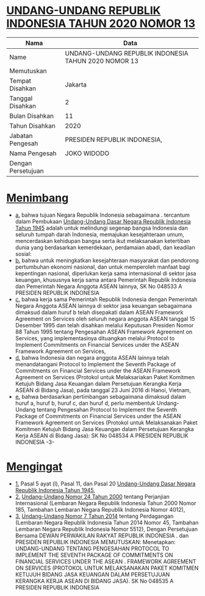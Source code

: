 # [UNDANG-UNDANG REPUBLIK INDONESIA TAHUN 2020 NOMOR 13](http://example.org/legal/document/uu/2020/13)

| Nama | Data |
| ------ | ----- |
|Name|UNDANG-UNDANG REPUBLIK INDONESIA TAHUN 2020 NOMOR 13|
|Memutuskan||
|Tempat Disahkan|Jakarta|
|Tanggal Disahkan|2|
|Bulan Disahkan|11|
|Tahun Disahkan|2020|
|Jabatan Pengesah|PRESIDEN REPUBLIK INDONESIA,|
|Nama Pengesah|JOKO WIDODO|
|Dengan Persetujuan||
# [Menimbang](http://example.org/legal/document/uu/2020/13/menimbang)

* [a.](http://example.org/legal/document/uu/2020/13/menimbang/point/a) bahwa tujuan Negara Republik Indonesia sebagaimana . tercantum dalam Pembukaan [Undang-Undang Dasar Negara Republik Indonesia Tahun 1945](http://example.org/legal/document/uu) adalah untuk melindungi segenap bangsa Indonesia dan seluruh tumpah darah Indonesia, memajukan kesejahteraan umum, mencerdaskan kehidupan bangsa serta ikut melaksanakan ketertiban dunia yang berdasarkan kemerdekaan, perdamaian abadi, dan keadilan sosial:
* [b.](http://example.org/legal/document/uu/2020/13/menimbang/point/b) bahwa untuk meningkatkan kesejahteraan masyarakat dan pendorong pertumbuhan ekonomi nasional, dan untuk memperoleh manfaat bagi kepentingan nasional, diperlukan kerja sama internasional di sektor jasa keuangan, khususnya kerja sama antara Pemerintah Republik Indonesia dan Pemerintah Negara Anggota ASEAN lainnya, SK No 048533 A PRESIDEN REPUBLIK INDONESIA
* [c.](http://example.org/legal/document/uu/2020/13/menimbang/point/c) bahwa kerja sama Pemerintah Republik Indonesia dengan Pemerintah Negara Anggota ASEAN lainnya di sektor jasa keuangan sebagaimana dimaksud dalam huruf b telah disepakati dalam ASEAN Framework Agreement on Services oleh seluruh negara anggota ASEAN tanggal 15 Desember 1995 dan telah disahkan melalui Keputusan Presiden Nomor 88 Tahun 1995 tentang Pengesahan ASEAN Framework Agreement on Services, yang implementasinya dituangkan melalui Protocol to Implement Commitments on Financial Services under the ASEAN Framework Agreement on Services,
* [d.](http://example.org/legal/document/uu/2020/13/menimbang/point/d) bahwa Indonesia dan negara anggota ASEAN lainnya telah menandatangani Protocol to Implement the Seventh Package of Commitments on Financial Services under the ASEAN Framework Agreement on Services (Protokol untuk Melaksariakan Paket Komitmen Ketujuh Bidang Jasa Keuangan dalam Persetujuan Kerangka Kerja ASEAN di Bidang Jasa), pada tanggal 23 Juni 2016 di Hanoi, Vietnam,
* [e.](http://example.org/legal/document/uu/2020/13/menimbang/point/e) bahwa berdasarkan pertimbangan sebagaimana dimaksud dalam huruf a, huruf b, huruf c, dan huruf d, perlu membentuk Undang-Undang tentang Pengesahan Protocol to Implement the Seventh Package of Commitments on Financial Services under the ASEAN Framework Agreement on Services (Protokol untuk Melaksanakan Paket Komitmen Ketujuh Bidang Jasa Keuangan dalam Persetujuan Kerangka Kerja ASEAN di Bidang Jasa): SK No 048534 A PRESIDEN REPUBLIK INDONESIA -3-
# [Mengingat](http://example.org/legal/document/uu/2020/13/mengingat)

* [1.](http://example.org/legal/document/uu/2020/13/mengingat/point/0001) Pasal 5 ayat (l), Pasal 11, dan Pasal 20 [Undang-Undang Dasar Negara Republik Indonesia Tahun 1945](http://example.org/legal/document/uu),
* [2.](http://example.org/legal/document/uu/2020/13/mengingat/point/0002) [Undang-Undang Nomor 24 Tahun 2000](http://example.org/legal/document/uu/2000/24) tentang Perjanjian Internasional (Lembaran Negara Republik Indonesia Tahun 2000 Nomor 185, Tambahan Lembaran Negara Republik Indonesia Nomor 4012),
* [3.](http://example.org/legal/document/uu/2020/13/mengingat/point/0003) [Undang-Undang Nomor 7 Tahun 2014](http://example.org/legal/document/uu/2014/7) tentang Perdagangan (Lembaran Negara Republik Indonesia Tahun 2014 Nomor 45, Tambahan Lembaran Negara Republik Indonesia Nomor 5512), Dengan Persetujuan Bersama DEWAN PERWAKILAN RAKYAT REPUBLIK INDONESIA . dan PRESIDEN REPUBLIK INDONESIA MEMUTUSKAN: Menetapkan: UNDANG-UNDANG TENTANG PENGESAHAN PROTOCOL TO IMPLEMENT THE SEVENTH PACKAGE OF COMMITMENTS ON FINANCIAL SERVICES UNDER THE ASEAN . FRAMEWORK AGREEMENT ON SERVICES (PROTOKOL UNTUK MELAKSANAKAN PAKET KOMITMEN KETUJUH BIDANG JASA KEUANGAN DALAM PERSETUJUAN KERANGKA KERJA ASEAN DI BIDANG JASA). SK No 048535 A PRESIDEN REPUBLIK INDONESIA